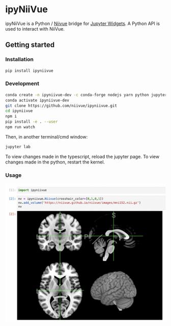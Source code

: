 
# ipyNiiVue

ipyNiiVue is a Python / [Niivue](https://github.com/niivue/niivue) bridge for [Jupyter Widgets](https://jupyter.org/widgets). A Python API is used to interact with NiiVue.

## Getting started

### Installation
```sh
pip install ipyniivue
```

### Development
```sh
conda create -n ipyniivue-dev -c conda-forge nodejs yarn python jupyterlab
conda activate ipyniivue-dev
git clone https://github.com/niivue/ipyniivue.git
cd ipyniivue
npm i
pip install -e . --user
npm run watch
```
Then, in another terminal/cmd window:
```sh
jupyter lab
```

To view changes made in the typescript, reload the jupyter page. To view changes made in the python, restart the kernel.

### Usage
![example](docs/example.png)
